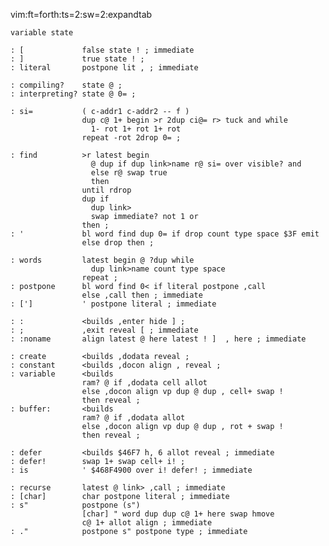 vim:ft=forth:ts=2:sw=2:expandtab

    variable state

    : [             false state ! ; immediate
    : ]             true state ! ;
    : literal       postpone lit , ; immediate

    : compiling?    state @ ;
    : interpreting? state @ 0= ;

    : si=           ( c-addr1 c-addr2 -- f )
                    dup c@ 1+ begin >r 2dup ci@= r> tuck and while
                      1- rot 1+ rot 1+ rot
                    repeat -rot 2drop 0= ;

    : find          >r latest begin
                      @ dup if dup link>name r@ si= over visible? and
                      else r@ swap true
                      then
                    until rdrop
                    dup if
                      dup link>
                      swap immediate? not 1 or
                    then ;
    : '             bl word find dup 0= if drop count type space $3F emit
                    else drop then ;

    : words         latest begin @ ?dup while
                      dup link>name count type space
                    repeat ;
    : postpone      bl word find 0< if literal postpone ,call
                    else ,call then ; immediate
    : [']           ' postpone literal ; immediate

    : :             <builds ,enter hide ] ;
    : ;             ,exit reveal [ ; immediate
    : :noname       align latest @ here latest ! ]  , here ; immediate

    : create        <builds ,dodata reveal ;
    : constant      <builds ,docon align , reveal ;
    : variable      <builds
                    ram? @ if ,dodata cell allot
                    else ,docon align vp dup @ dup , cell+ swap !
                    then reveal ;
    : buffer:       <builds
                    ram? @ if ,dodata allot
                    else ,docon align vp dup @ dup , rot + swap !
                    then reveal ;

    : defer         <builds $46F7 h, 6 allot reveal ; immediate
    : defer!        swap 1+ swap cell+ i! ;
    : is            ' $468F4900 over i! defer! ; immediate

    : recurse       latest @ link> ,call ; immediate
    : [char]        char postpone literal ; immediate
    : s"            postpone (s")
                    [char] " word dup dup c@ 1+ here swap hmove
                    c@ 1+ allot align ; immediate
    : ."            postpone s" postpone type ; immediate
